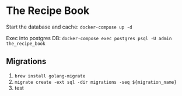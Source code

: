 # The Recipe Book

Start the database and cache:
`docker-compose up -d`

Exec into postgres DB:
`docker-compose exec postgres psql -U admin the_recipe_book`

## Migrations

1. `brew install golang-migrate`
2. `migrate create -ext sql -dir migrations -seq ${migration_name}`
3. test